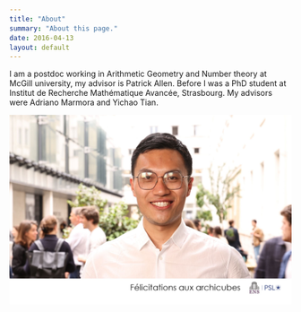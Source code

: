 ```yaml
---
title: "About"
summary: "About this page."
date: 2016-04-13
layout: default
---
```


I am a postdoc working in Arithmetic Geometry and Number theory  at McGill university, my advisor is Patrick Allen. Before  I  was a PhD student    at Institut de Recherche Mathématique Avancée, Strasbourg.
My advisors were Adriano Marmora and Yichao Tian.

![Researcher Portrait](assets/images/Borne1_0086.jpg "Hao Fu")
